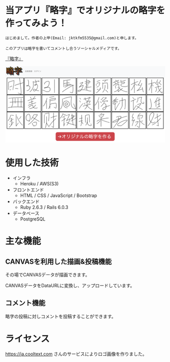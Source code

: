 # 当アプリ『略字』でオリジナルの略字を作ってみよう！

    はじめまして。作者の上甲(Email: jktkfm5535@gmail.com)と申します。

    このアプリは略字を書いてコメントし合うソーシャルメディアです。

[『略字』](https://ryakuji.herokuapp.com)

![『略字』画像](https://github.com/TakafumiJoko/character/blob/master/app/assets/images/ryakuji-top-page.png)

# 使用した技術

- インフラ
    - Heroku / AWS(S3)
- フロントエンド 
    - HTML / CSS / JavaScript / Bootstrap
- バックエンド 
    - Ruby 2.6.3 / Rails 6.0.3
- データベース 
    - PostgreSQL

# 主な機能

## CANVASを利用した描画&投稿機能

その場でCANVASデータが描画できます。

CANVASデータをDataURLに変換し、アップロードしています。

## コメント機能

略字の投稿に対しコメントを投稿することができます。

# ライセンス

https://ja.cooltext.com さんのサービスによりロゴ画像を作りました。